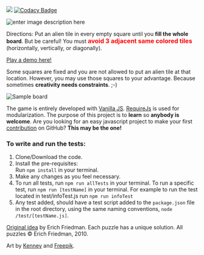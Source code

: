 [![](http://img.shields.io/badge/first--timers--only-friendly-blue.svg?style=flat-square)](http://www.firsttimersonly.com/) [![Codacy Badge](https://api.codacy.com/project/badge/Grade/c01d873f278c49dabb41b58949f59c6d)](https://www.codacy.com/app/raulvillares/vanilla_3sacrowd?utm_source=github.com&utm_medium=referral&utm_content=raulvillares/vanilla_3sacrowd&utm_campaign=Badge_Grade)

![enter image description here](https://raw.githubusercontent.com/raulvillares/3sacrowd/master/img/logos/logo2.png)

Directions: Put an alien tile in every empty square until you **fill the whole board**. But be careful! You must **<font size="3" color="red">avoid 3 adjacent same colored tiles</font>** (horizontally, vertically, or diagonally).

[Play a demo here!](https://raulvillares.github.io/3sacrowd/index.html)

Some squares are fixed and you are not allowed to put an alien tile at that location. However, you may use those squares to your advantage. Because sometimes **creativity needs constraints**. ;-)

![Sample board](https://raw.githubusercontent.com/raulvillares/3sacrowd/master/img/landing_page/demo.png)

The game is entirely developed with [Vanilla JS](http://vanilla-js.com/). [RequireJs](http://requirejs.org/) is used for modularization. The purpose of this project is to **learn** so **anybody is welcome**. Are you looking for an easy javascript project to make your first [contribution](https://akrabat.com/the-beginners-guide-to-contributing-to-a-github-project/) on GitHub? **This may be the one!**

### To write and run the tests:

1. Clone/Download the code.
2. Install the pre-requisites:  
   Run `npm install` in your terminal.
3. Make any changes as you feel necessary.
4. To run all tests, run `npm run allTests` in your terminal.
   To run a specific test, run `npm run [testName]` in your terminal.
   For example to run the test located in test/infoTest.js run `npm run infoTest`
5. Any test added, should have a test script added to the `package.json` file in the root directory, using the same naming conventions, `node /test/[testName.js]`.

[Original idea](http://www2.stetson.edu/~efriedma/puzzle/tic/) by Erich Friedman. Each puzzle has a unique solution. All puzzles © Erich Friedman, 2010.

Art by [Kenney](https://kenney.nl/) and [Freepik](http://www.freepik.com/).
